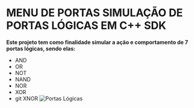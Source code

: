 # MENU DE PORTAS SIMULAÇÃO DE PORTAS LÓGICAS EM C++ SDK
**Este projeto tem como finalidade simular a ação e comportamento de 7 portas lógicas, sendo elas:**
 - AND
 - OR
 - NOT
 - NAND
 - NOR
 - XOR
 - git XNOR 
 ![Portas Lógicas](http://pontogpp.com.br/static/353c8c5f0b4382675cabbb810314f2c6/2a4de/portas_logicas.png)